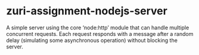 # zuri-assignment-nodejs-server
A simple server using the core ‘node:http’ module that can handle multiple concurrent requests. Each request responds with a message after a random delay (simulating some asynchronous operation) without blocking the server.

